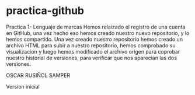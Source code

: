 # practica-github
Practica 1- Lenguaje de marcas
Hemos relaizado el registro de una cuenta en GitHub, una vez hecho eso hemos creado nuestro nuevo repositorio, y lo hemos compartido. Una vez creado nuestro repositorio hemos creado un archivo HTML para subir a nuestro repositorio, hemos comprobado su visualizacion y luego hemos modificado el archivo origen para coprobar nuestro historial de versiones, para verificar que nos aparecian las dos versiones.

OSCAR RUSIÑOL SAMPER

Version inicial 
